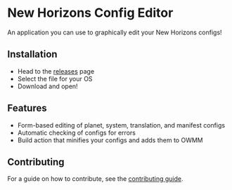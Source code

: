 # New Horizons Config Editor

An application you can use to graphically edit your New Horizons configs!

## Installation

- Head to the [releases](#) page
- Select the file for your OS
- Download and open!

## Features

- Form-based editing of planet, system, translation, and manifest configs
- Automatic checking of configs for errors
- Build action that minifies your configs and adds them to OWMM

## Contributing

For a guide on how to contribute, see the [contributing guide](CONTRIBUTING.md).
